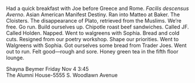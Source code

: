 Had a quick breakfast with Joe before Greece and Rome. *Facilis descensus Averno*. Asian American Manifest Destiny. Ran into Matteo at Baker. The Cloisters. The disappearance of Plato, retrieved from the Muslims. We’re free. Go run. Build ourselves up. Chipotle roast beef sandwiches. Called JF. Called Holden. Napped. Went to walgreens with Sophia. Bread and cold cuts. Resigned from our poetry workshop. Shape our priorities. Went to Walgreens with Sophia. Got ourselves some bread from Trader Joes. Went out to run. Felt good—rough and sore. Honey green tea in the fifth floor lounge. 

Shayna Beymer Friday Nov 4 3:45  
The Alumni House-5555 S. Woodlawn Avenue